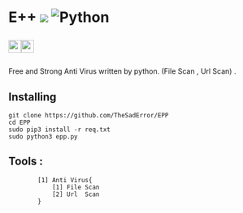 # E++ ![](https://visitor-badge.glitch.me/badge?page_id=TheSadError.TheSadError) ![Python](https://img.shields.io/badge/python-3670A0?style=for-the-badge&logo=python&logoColor=ffdd54)<p><a href="https://github.com/TheSadError"><img src="https://img.shields.io/badge/-Github-red?&style=for-the-badge&logo=github&logoColor=white" height=25></a><a href="https://www.youtube.com/channel/UCUfTuo3-85qD_7v1n-W98rw"><img src="https://img.shields.io/badge/-YouTube-red?&style=for-the-badge&logo=youtube&logoColor=white" height=25></a></p>

Free and Strong Anti Virus written by python. (File Scan , Url Scan) .

## Installing
```
git clone https://github.com/TheSadError/EPP
cd EPP
sudo pip3 install -r req.txt
sudo python3 epp.py

```

## Tools :
```
        [1] Anti Virus{
            [1] File Scan
            [2] Url  Scan    
        }
```
